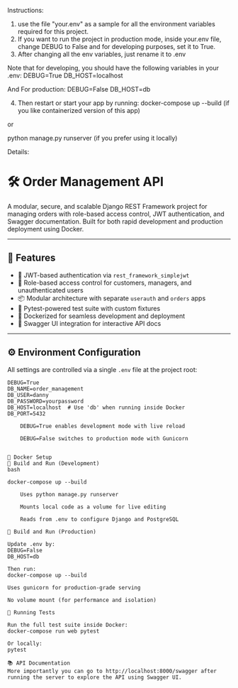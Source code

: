 Instructions:
1) use the file "your.env" as a sample for all the environment variables required for this project.
2) If you want to run the project in production mode, inside your.env file, change DEBUG to False and for developing purposes, set it to True.
3) After changing all the env variables, just rename it to .env

Note that for developing, you should have the following variables in your .env:
DEBUG=True
DB_HOST=localhost

And For production:
DEBUG=False
DB_HOST=db

4) Then restart or start your app by running:
docker-compose up --build       (if you like containerized version of this app)

or

python manage.py runserver (if you prefer using it locally)


Details:
# 🛠️ Order Management API

A modular, secure, and scalable Django REST Framework project for managing orders with role-based access control, JWT authentication, and Swagger documentation. Built for both rapid development and production deployment using Docker.

---

## 🚀 Features

- 🔐 JWT-based authentication via `rest_framework_simplejwt`
- 👥 Role-based access control for customers, managers, and unauthenticated users
- 📦 Modular architecture with separate `userauth` and `orders` apps
- 🧪 Pytest-powered test suite with custom fixtures
- 🐳 Dockerized for seamless development and deployment
- 📘 Swagger UI integration for interactive API docs

---

## ⚙️ Environment Configuration

All settings are controlled via a single `.env` file at the project root:

```env
DEBUG=True
DB_NAME=order_management
DB_USER=danny
DB_PASSWORD=yourpassword
DB_HOST=localhost  # Use 'db' when running inside Docker
DB_PORT=5432

    DEBUG=True enables development mode with live reload

    DEBUG=False switches to production mode with Gunicorn


🐳 Docker Setup
🔹 Build and Run (Development)
bash

docker-compose up --build

    Uses python manage.py runserver

    Mounts local code as a volume for live editing

    Reads from .env to configure Django and PostgreSQL

🔹 Build and Run (Production)

Update .env by:
DEBUG=False
DB_HOST=db

Then run:
docker-compose up --build

Uses gunicorn for production-grade serving

No volume mount (for performance and isolation)

🧪 Running Tests

Run the full test suite inside Docker:
docker-compose run web pytest

Or locally:
pytest

📚 API Documentation
More importantly you can go to http://localhost:8000/swagger after running the server to explore the API using Swagger UI.
